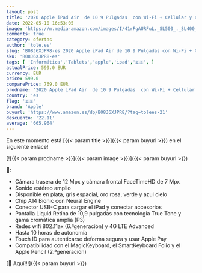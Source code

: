 ```yaml
---
layout: post
title: '2020 Apple iPad Air  de 10 9 Pulgadas  con Wi-Fi + Cellular y 64 GB  - Plata  4.ª generación '
date: 2022-05-10 16:53:05
image: 'https://m.media-amazon.com/images/I/41rFgAURFuL._SL500_._SL400_.jpg'
comments: true
category: ofertas
author: 'tole.es'
slug: 'B08J6XJPR8-es 2020 Apple iPad Air de 10 9 Pulgadas con Wi-Fi + Cellular...'
sku: 'B08J6XJPR8-es'
tags: [ 'Informática','Tablets','apple','ipad','🇪🇸', ]
actualPrice: 599.0 EUR
currency: EUR
price: 599.0
comparePrice: 769.0 EUR
prodname: '2020 Apple iPad Air  de 10 9 Pulgadas  con Wi-Fi + Cellular y 64 GB  - Plata  4.ª generación '
country: 'es'
flag: '🇪🇸'
brand: 'Apple'
buyurl: 'https://www.amazon.es/dp/B08J6XJPR8/?tag=tolees-21'
descuento: '22.11'
average: '665.964'
---
```


En este momento está [{{< param title >}}]({{< param buyurl >}}) en el siguiente enlace!

[![{{< param prodname >}}]({{< param image >}})]({{< param buyurl >}})

🔎:

- Cámara trasera de 12 Mpx y cámara frontal FaceTimeHD de 7 Mpx
- Sonido estéreo amplio
- Disponible en plata, gris espacial, oro rosa, verde y azul cielo
- Chip A14 Bionic con Neural Engine
- Conector USB-C para cargar el iPad y conectar accesorios
- Pantalla Liquid Retina de 10,9 pulgadas con tecnología True Tone y gama cromática amplia (P3)
- Redes wifi 802.11ax (6.ªgeneración) y 4G LTE Advanced
- Hasta 10 horas de autonomía
- Touch ID para autenticarse deforma segura y usar Apple Pay
- Compatibilidad con el MagicKeyboard, el SmartKeyboard Folio y el Apple Pencil (2.ªgeneración)

[🛒 Aquí!!!]({{< param buyurl >}})
